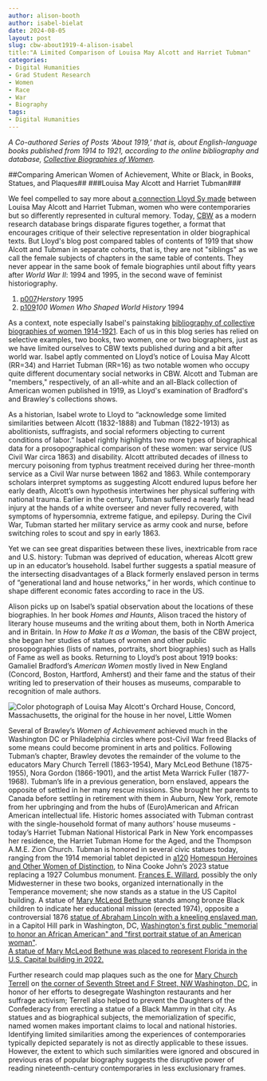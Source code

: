 ```yaml
---
author: alison-booth
author: isabel-bielat
date: 2024-08-05
layout: post
slug: cbw-about1919-4-alison-isabel
title:"A Limited Comparison of Louisa May Alcott and Harriet Tubman"
categories:
- Digital Humanities
- Grad Student Research
- Women
- Race
- War
- Biography
tags:
- Digital Humanities
---
```


*A Co-authored Series of Posts ‘About 1919,’ that is, about English-language books published from 1914 to 1921, according to the online bibliography and database, [Collective Biographies of Women](https://cbw.iath.virginia.edu).*

##Comparing American Women of Achievement, White or Black, in Books, Statues, and Plaques##
###Louisa May Alcott and Harriet Tubman###

We feel compelled to say more about [a connection Lloyd Sy made](https://scholarslab.lib.virginia.edu/blog/cbw-about1919-2-lloyd/) between Louisa May Alcott and Harriet Tubman, women who were contemporaries but so differently represented in cultural memory. Today, [CBW](https://cbw.iath.virginia.edu/) as a modern research database brings disparate figures together, a format that encourages critique of their selective representation in older biographical texts. But Lloyd's blog post compared tables of contents of 1919 that show Alcott and Tubman in separate cohorts, that is, they are not "siblings" as we call the female subjects of chapters in the same table of contents. They never appear in the same book of female biographies until about fifty years after *World War II*: 1994 and 1995, in the second wave of feminist historiography. 

1. [p007](https://cbw.iath.virginia.edu/cbw_db/collections.php?id=2288)*Herstory* 1995
2. [p109](https://cbw.iath.virginia.edu/cbw_db/collections.php?id=2464)*100 Women Who Shaped World History* 1994

As a context, note especially Isabel's painstaking [bibliography of collective biographies of women 1914-1921](https://docs.google.com/document/d/10JIEddY8YZGeLEV7oZxE_vY_sAEjCeSjSnI-BT2ZavM/edit#heading=h.bsx1j1b3twa8). Each of us in this blog series has relied on selective examples, two books, two women, one or two biographers, just as we have limited ourselves to CBW texts published during and a bit after world war.  Isabel aptly commented on Lloyd’s notice of Louisa May Alcott (RR=34) and Harriet Tubman (RR=16) as two notable women who occupy quite different documentary social networks in CBW. Alcott and Tubman are "members," respectively, of an all-white and an all-Black collection of American women published in 1919, as Lloyd's examination of Bradford's and Brawley's collections shows.

As a historian, Isabel wrote to Lloyd to “acknowledge some limited similarities between Alcott (1832-1888) and Tubman (1822-1913) as abolitionists, suffragists, and social reformers objecting to current conditions of labor.” Isabel rightly highlights two more types of biographical data for a prosopographical comparison of these women: war service (US Civil War circa 1863) and disability. Alcott attributed decades of illness to mercury poisoning from typhus treatment received during her three-month service as a Civil War nurse between 1862 and 1863. While contemporary scholars interpret symptoms as suggesting Alcott endured lupus before her early death, Alcott’s own hypothesis intertwines her physical suffering with national trauma. Earlier in the century, Tubman suffered a nearly fatal head injury at the hands of a white overseer and never fully recovered, with symptoms of hypersomnia, extreme fatigue, and epilepsy. During the Civil War, Tubman started her military service as army cook and nurse, before switching roles to scout and spy in early 1863. 

Yet we can see great disparities between these lives, inextricable from race and U.S. history: Tubman was deprived of education, whereas Alcott grew up in an educator’s household. Isabel further suggests a spatial measure of the intersecting disadvantages of a Black formerly enslaved person in terms of “generational land and house networks,” in her words, which continue to shape different economic fates according to race in the US. 

Alison picks up on Isabel’s spatial observation about the locations of these biographies. In her book *Homes and Haunts*, Alison traced the history of literary house museums and the writing about them, both in North America and in Britain. In *How to Make It as a Woman*, the basis of the CBW project, she began her studies of statues of women and other public prosopographies (lists of names, portraits, short biographies) such as Halls of Fame as well as books. Returning to Lloyd’s post about 1919 books: Gamaliel Bradford’s *American Women* mostly lived in New England (Concord, Boston, Hartford, Amherst) and their fame and the status of their writing led to preservation of their houses as museums, comparable to recognition of male authors.

![Color photograph of Louisa May Alcott's Orchard House, Concord, Massachusetts, the original for the house in her novel, Little Women](https://en.wikipedia.org/wiki/Orchard_House#/media/File:Orchard_House_from_Little_Women.jpeg)  

Several of Brawley’s *Women of Achievement* achieved much in the Washington DC or Philadelphia circles where post-Civil War freed Blacks of some means could become prominent in arts and politics. Following Tubman’s chapter, Brawley devotes the remainder of the volume to the educators Mary Church Terrell (1863-1954), Mary McLeod Bethune (1875-1955), Nora Gordon (1866-1901), and the artist Meta Warrick Fuller (1877-1968).
Tubman’s life in a previous generation, born enslaved, appears the opposite of settled in her many rescue missions. She brought her parents to Canada before settling in retirement with them in Auburn, New York, remote from her upbringing and from the hubs of (Euro)American and African American intellectual life. Historic homes associated with Tubman contrast with the single-household format of many authors’ house museums - today’s Harriet Tubman National Historical Park in New York encompasses her residence, the Harriet Tubman Home for the Aged, and the Thompson A.M.E. Zion Church. Tubman is honored in several civic statues today, ranging from the 1914 memorial tablet depicted in [a120](https://cbw.iath.virginia.edu/books_display.php?id=1444) [Homespun Heroines and Other Women of Distinction](https://babel.hathitrust.org/cgi/pt?id=uiug.30112000959913&seq=97), to Nina Cooke John’s 2023 statue replacing a 1927 Columbus monument. [Frances E. Willard](https://cbw.iath.virginia.edu/women_display.php?id=9082), possibly the only Midwesterner in these two books, organized internationally in the Temperance movement; she now stands as a statue in the US Capitol building. A statue of [Mary McLeod Bethune](https://cbw.iath.virginia.edu/women_display.php?id=9723) stands among bronze Black children to indicate her educational mission (erected 1974), opposite a controversial 1876 [statue of Abraham Lincoln with a kneeling enslaved man](https://www.nps.gov/cahi/learn/historyculture/cahi_lincoln.htm), in a Capitol Hill park in Washington, DC, [Washington's first public "memorial to honor an African American" and "first portrait statue of an American woman"](https://www.nps.gov/places/000/mary-mcleod-bethune-memorial.htm.).  
[A statue of Mary McLeod Bethune was placed to represent Florida in the U.S. Capital building in 2022.](https://www.aoc.gov/explore-capitol-campus/art/mary-mcleod-bethune-statue)

Further research could map plaques such as the one for [Mary Church Terrell](https://cbw.iath.virginia.edu/women_display.php?id=15107) on [the corner of Seventh Street and F Street, NW Washington, DC](https://www.hmdb.org/m.asp?m=100863), in honor of her efforts to desegregate Washington restaurants and her suffrage activism; Terrell also helped to prevent the Daughters of the Confederacy from erecting a statue of a Black Mammy in that city. As statues and as biographical subjects, the memorialization of specific, named women makes important claims to local and national histories. Identifying limited similarities among the experiences of contemporaries typically depicted separately is not as directly applicable to these issues. However, the extent to which such similarities were ignored and obscured in previous eras of popular biography suggests the disruptive power of reading nineteenth-century contemporaries in less exclusionary frames.
